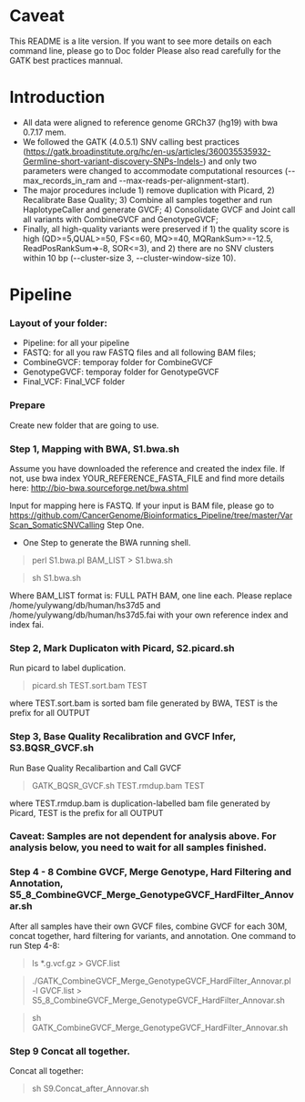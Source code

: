 # Caveat

  This README is a lite version. If you want to see more details on each command line, please go to Doc folder
  Please also read carefully for the GATK best practices mannual.

# Introduction
- All data were aligned to reference genome GRCh37 (hg19) with bwa 0.7.17 mem. <br>
- We followed the GATK (4.0.5.1) SNV calling best practices (https://gatk.broadinstitute.org/hc/en-us/articles/360035535932-Germline-short-variant-discovery-SNPs-Indels-) and only two parameters were changed to accommodate computational resources (--max_records_in_ram and --max-reads-per-alignment-start). <br>
- The major procedures include 1) remove duplication with Picard, 2) Recalibrate Base Quality; 3) Combine all samples together and run HaplotypeCaller and generate GVCF; 4) Consolidate GVCF and Joint call all variants with CombineGVCF and GenotypeGVCF; <br>
- Finally, all high-quality variants were preserved if 1) the quality score is high (QD>=5,QUAL>=50, FS<=60, MQ>=40, MQRankSum>=-12.5, ReadPosRankSum=>-8, SOR<=3),  and 2) there are no SNV clusters within 10 bp (--cluster-size 3, --cluster-window-size 10). 

# Pipeline
### Layout of your folder:
- Pipeline: for all your pipeline
- FASTQ: for all you raw FASTQ files and all following BAM files;
- CombineGVCF: temporay folder for CombineGVCF 
- GenotypeGVCF: temporay folder for GenotypeGVCF
- Final_VCF:  Final_VCF folder

### Prepare

Create new folder that are going to use. 

### Step 1, Mapping with BWA, S1.bwa.sh
Assume you have downloaded the reference and created the index file. If not, use bwa index YOUR_REFERENCE_FASTA_FILE and find more details here: http://bio-bwa.sourceforge.net/bwa.shtml

Input for mapping here is FASTQ. If your input is BAM file, please go to https://github.com/CancerGenome/Bioinformatics_Pipeline/tree/master/VarScan_SomaticSNVCalling Step One.

- One Step to generate the BWA running shell.

> perl S1.bwa.pl BAM_LIST > S1.bwa.sh

> sh S1.bwa.sh 

Where BAM_LIST format is: FULL PATH BAM, one line each. 
Please replace /home/yulywang/db/human/hs37d5 and /home/yulywang/db/human/hs37d5.fai with your own reference index and index fai.

### Step 2, Mark Duplicaton with Picard, S2.picard.sh

Run picard to label duplication.

> picard.sh TEST.sort.bam TEST

where TEST.sort.bam is sorted bam file generated by BWA, TEST is the prefix for all OUTPUT

### Step 3, Base Quality Recalibration and GVCF Infer, S3.BQSR_GVCF.sh

Run Base Quality Recalibartion and Call GVCF 

> GATK_BQSR_GVCF.sh TEST.rmdup.bam TEST

where TEST.rmdup.bam is duplication-labelled bam file generated by Picard, TEST is the prefix for all OUTPUT

### Caveat: Samples are not dependent for analysis above. For analysis below, you need to wait for all samples finished.

### Step 4 - 8 Combine GVCF, Merge Genotype, Hard Filtering and Annotation, S5_8_CombineGVCF_Merge_GenotypeGVCF_HardFilter_Annovar.sh

After all samples have their own GVCF files, combine GVCF for each 30M, concat together, hard filtering for variants, and annotation. One command to run Step 4-8:

> ls *.g.vcf.gz > GVCF.list

> ./GATK_CombineGVCF_Merge_GenotypeGVCF_HardFilter_Annovar.pl -l GVCF.list > S5_8_CombineGVCF_Merge_GenotypeGVCF_HardFilter_Annovar.sh

> sh GATK_CombineGVCF_Merge_GenotypeGVCF_HardFilter_Annovar.sh

### Step 9 Concat all together.

Concat all together: 
> sh S9.Concat_after_Annovar.sh
